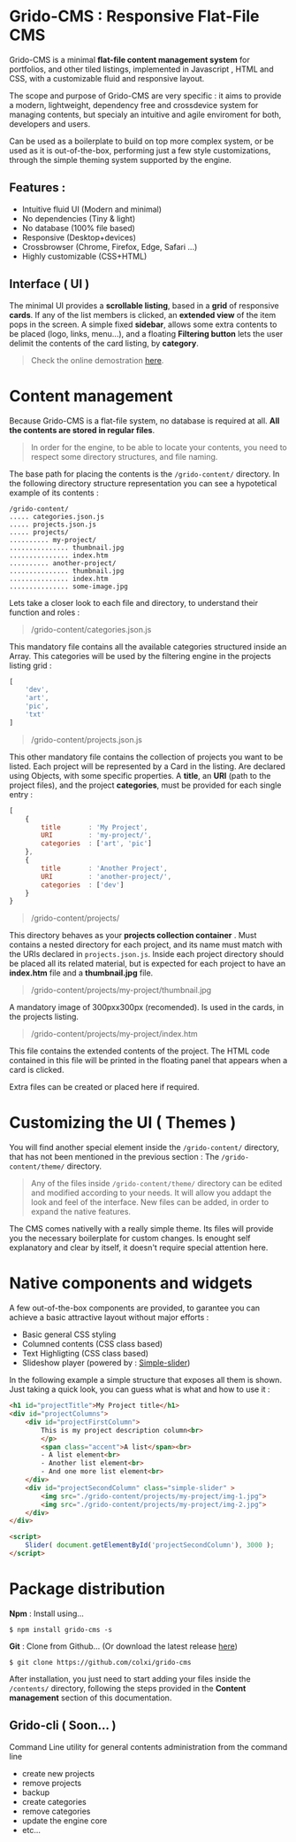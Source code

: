 # Grido-CMS : Responsive Flat-File CMS 

Grido-CMS is a minimal **flat-file content management system** for portfolios, and other tiled listings, implemented in  Javascript , HTML and CSS, with a customizable fluid and responsive layout.

The scope and purpose of Grido-CMS are very specific : it aims to provide a modern, lightweight, dependency free and crossdevice system for managing contents, but specialy an intuitive and agile enviroment for both, developers and users.

Can be used as a boilerplate to build on top more complex system, or be used as it is out-of-the-box, performing just a few style customizations, through the simple theming system supported by the engine.


## Features :
- Intuitive fluid UI (Modern and minimal) 
- No dependencies (Tiny & light)
- No database (100% file based)
- Responsive (Desktop+devices)
- Crossbrowser (Chrome, Firefox, Edge, Safari ...)
- Highly customizable (CSS+HTML)


## Interface ( UI ) 

The minimal UI provides a **scrollable listing**, based in a **grid** of responsive **cards**. If any of the list members is clicked, an **extended view** of the item pops in the screen.
A simple fixed **sidebar**, allows some extra contents to be placed (logo, links, menu...), and a floating **Filtering button** lets the user delimit the contents of the card listing, by **category**.

> Check the online demostration [here](https://colxi.info/grido-cms).


# Content management

Because Grido-CMS is a flat-file system, no database is required at all. **All the contents are stored in regular files**. 

> In order for the engine, to be able to locate your contents, you need to respect some directory structures, and file naming. 

The base path for placing the contents is the `/grido-content/` directory. In the following directory structure representation you can see a hypotetical example of its contents :

```
/grido-content/
..... categories.json.js 
..... projects.json.js 
..... projects/ 
.......... my-project/
............... thumbnail.jpg
............... index.htm
.......... another-project/
............... thumbnail.jpg
............... index.htm
............... some-image.jpg

```

Lets take a closer look to each file and directory, to understand their function and roles :

> /grido-content/categories.json.js 

This mandatory file contains all the available categories structured inside an Array. This categories will be used by the filtering engine in the projects listing grid :
```javascript
[
    'dev',
    'art',
    'pic',
    'txt'
]
```

> /grido-content/projects.json.js

This other mandatory file contains the collection of projects you want to be listed. Each project will be represented by a Card in the listing. Are declared using Objects, with some specific properties. A **title**, an **URI** (path to the project files), and the project **categories**, must be provided for each single entry : 
```javascript
[
    {
        title       : 'My Project',
        URI         : 'my-project/',
        categories  : ['art', 'pic']
    },
    {
        title       : 'Another Project',
        URI         : 'another-project/',
        categories  : ['dev']
    }
}
```

> /grido-content/projects/

This directory behaves as your **projects collection container** . Must contains a nested directory for each project, and its name must match with the URIs declared in `projects.json.js`. Inside each project directory should be placed all its related material, but is expected for each project to have an **index.htm** file and a **thumbnail.jpg** file. 

> /grido-content/projects/my-project/thumbnail.jpg

A mandatory image of 300pxx300px (recomended). Is used in the cards, in the projects listing.

> /grido-content/projects/my-project/index.htm

This file contains the extended contents of the project. The HTML code contained in this file will be printed in the floating panel that appears when a card is clicked. 

Extra files can be created  or placed here if required.


# Customizing the UI ( Themes )

You will find another special element inside the `/grido-content/` directory, that has not been mentioned in the previous section :  The `/grido-content/theme/` directory.

> Any of the files inside `/grido-content/theme/` directory can be edited and modified according to your needs. It will allow you addapt the look and feel of the interface. New files can be added, in order to expand the native features.


The CMS comes nativelly with a really simple theme. Its files will provide you the necessary boilerplate for custom changes. Is enought self explanatory and clear by itself, it doesn't require special attention here. 


# Native components and widgets

A few out-of-the-box components are provided, to garantee you can  achieve a basic attractive layout without major efforts :

- Basic general CSS styling
- Columned contents (CSS class based)
- Text Highligting (CSS class based)
- Slideshow player (powered by : [Simple-slider](https://github.com/colxi/simple-slider))

In the following example a simple structure that exposes all them is shown. Just taking a quick look, you can guess what is what and how to use it :

```html
<h1 id="projectTitle">My Project title</h1>
<div id="projectColumns">
    <div id="projectFirstColumn">
        This is my project description column<br>
        </p>
        <span class="accent">A list</span><br>
        - A list element<br>
        - Another list element<br>
        - And one more list element<br>
    </div>
    <div id="projectSecondColumn" class="simple-slider" >
        <img src="./grido-content/projects/my-project/img-1.jpg">
        <img src="./grido-content/projects/my-project/img-2.jpg">
    </div>
</div>

<script>
    Slider( document.getElementById('projectSecondColumn'), 3000 );
</script>
```


# Package distribution 

**Npm** : Install using... 
```
$ npm install grido-cms -s
```

**Git** : Clone from Github... (Or download the latest release [here](https://github.com/colxi/grido-cms/releases/latest))
```
$ git clone https://github.com/colxi/grido-cms
```

After installation, you just need to start adding your files inside the `/contents/` directory, following the steps provided in the **Content management** section of this documentation.

## Grido-cli ( Soon... )

Command Line utility for general contents administration from the command line

- create new projects
- remove projects
- backup
- create categories
- remove categories
- update the engine core
- etc...
